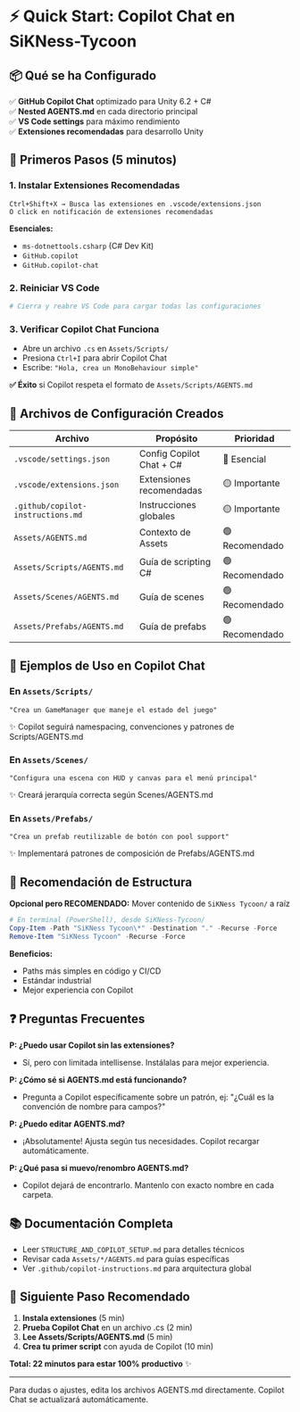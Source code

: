 # ⚡ Quick Start: Copilot Chat en SiKNess-Tycoon

## 📦 Qué se ha Configurado

✅ **GitHub Copilot Chat** optimizado para Unity 6.2 + C#  
✅ **Nested AGENTS.md** en cada directorio principal  
✅ **VS Code settings** para máximo rendimiento  
✅ **Extensiones recomendadas** para desarrollo Unity  

## 🚀 Primeros Pasos (5 minutos)

### 1. Instalar Extensiones Recomendadas
```
Ctrl+Shift+X → Busca las extensiones en .vscode/extensions.json
O click en notificación de extensiones recomendadas
```

**Esenciales:**
- `ms-dotnettools.csharp` (C# Dev Kit)
- `GitHub.copilot`
- `GitHub.copilot-chat`

### 2. Reiniciar VS Code
```powershell
# Cierra y reabre VS Code para cargar todas las configuraciones
```

### 3. Verificar Copilot Chat Funciona
- Abre un archivo `.cs` en `Assets/Scripts/`
- Presiona `Ctrl+I` para abrir Copilot Chat
- Escribe: `"Hola, crea un MonoBehaviour simple"`

**✅ Éxito** si Copilot respeta el formato de `Assets/Scripts/AGENTS.md`

## 📁 Archivos de Configuración Creados

| Archivo | Propósito | Prioridad |
|---------|-----------|-----------|
| `.vscode/settings.json` | Config Copilot Chat + C# | 🔴 Esencial |
| `.vscode/extensions.json` | Extensiones recomendadas | 🟡 Importante |
| `.github/copilot-instructions.md` | Instrucciones globales | 🟡 Importante |
| `Assets/AGENTS.md` | Contexto de Assets | 🟢 Recomendado |
| `Assets/Scripts/AGENTS.md` | Guía de scripting C# | 🟢 Recomendado |
| `Assets/Scenes/AGENTS.md` | Guía de scenes | 🟢 Recomendado |
| `Assets/Prefabs/AGENTS.md` | Guía de prefabs | 🟢 Recomendado |

## 💬 Ejemplos de Uso en Copilot Chat

### En `Assets/Scripts/`
```
"Crea un GameManager que maneje el estado del juego"
```
✨ Copilot seguirá namespacing, convenciones y patrones de Scripts/AGENTS.md

### En `Assets/Scenes/`
```
"Configura una escena con HUD y canvas para el menú principal"
```
✨ Creará jerarquía correcta según Scenes/AGENTS.md

### En `Assets/Prefabs/`
```
"Crea un prefab reutilizable de botón con pool support"
```
✨ Implementará patrones de composición de Prefabs/AGENTS.md

## 🔧 Recomendación de Estructura

**Opcional pero RECOMENDADO:** Mover contenido de `SiKNess Tycoon/` a raíz

```powershell
# En terminal (PowerShell), desde SiKNess-Tycoon/
Copy-Item -Path "SiKNess Tycoon\*" -Destination "." -Recurse -Force
Remove-Item "SiKNess Tycoon" -Recurse -Force
```

**Beneficios:**
- Paths más simples en código y CI/CD
- Estándar industrial
- Mejor experiencia con Copilot

## ❓ Preguntas Frecuentes

**P: ¿Puedo usar Copilot sin las extensiones?**
- Sí, pero con limitada intellisense. Instálalas para mejor experiencia.

**P: ¿Cómo sé si AGENTS.md está funcionando?**
- Pregunta a Copilot específicamente sobre un patrón, ej: "¿Cuál es la convención de nombre para campos?"

**P: ¿Puedo editar AGENTS.md?**
- ¡Absolutamente! Ajusta según tus necesidades. Copilot recargar automáticamente.

**P: ¿Qué pasa si muevo/renombro AGENTS.md?**
- Copilot dejará de encontrarlo. Mantenlo con exacto nombre en cada carpeta.

## 📚 Documentación Completa

- Leer `STRUCTURE_AND_COPILOT_SETUP.md` para detalles técnicos
- Revisar cada `Assets/*/AGENTS.md` para guías específicas
- Ver `.github/copilot-instructions.md` para arquitectura global

## 🎯 Siguiente Paso Recomendado

1. **Instala extensiones** (5 min)
2. **Prueba Copilot Chat** en un archivo .cs (2 min)
3. **Lee Assets/Scripts/AGENTS.md** (5 min)
4. **Crea tu primer script** con ayuda de Copilot (10 min)

**Total: 22 minutos para estar 100% productivo** ✨

---

Para dudas o ajustes, edita los archivos AGENTS.md directamente.
Copilot Chat se actualizará automáticamente.